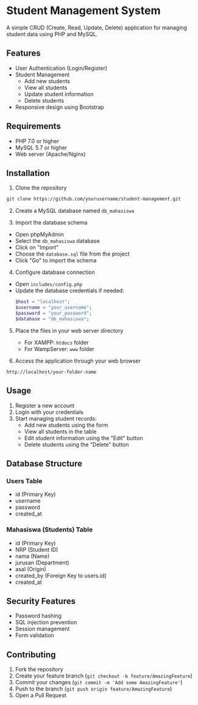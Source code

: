 # Student Management System

A simple CRUD (Create, Read, Update, Delete) application for managing student data using PHP and MySQL.

## Features

- User Authentication (Login/Register)
- Student Management
  - Add new students
  - View all students
  - Update student information
  - Delete students
- Responsive design using Bootstrap

## Requirements

- PHP 7.0 or higher
- MySQL 5.7 or higher
- Web server (Apache/Nginx)

## Installation

1. Clone the repository
```bash
git clone https://github.com/yourusername/student-management.git
```

2. Create a MySQL database named `db_mahasiswa`

3. Import the database schema
- Open phpMyAdmin
- Select the `db_mahasiswa` database
- Click on "Import"
- Choose the `database.sql` file from the project
- Click "Go" to import the schema

4. Configure database connection
- Open `includes/config.php`
- Update the database credentials if needed:
  ```php
  $host = "localhost";
  $username = "your_username";
  $password = "your_password";
  $database = "db_mahasiswa";
  ```

5. Place the files in your web server directory
   - For XAMPP: `htdocs` folder
   - For WampServer: `www` folder

6. Access the application through your web browser
```
http://localhost/your-folder-name
```

## Usage

1. Register a new account
2. Login with your credentials
3. Start managing student records:
   - Add new students using the form
   - View all students in the table
   - Edit student information using the "Edit" button
   - Delete students using the "Delete" button

## Database Structure

### Users Table
- id (Primary Key)
- username
- password
- created_at

### Mahasiswa (Students) Table
- id (Primary Key)
- NRP (Student ID)
- nama (Name)
- jurusan (Department)
- asal (Origin)
- created_by (Foreign Key to users.id)
- created_at

## Security Features

- Password hashing
- SQL injection prevention
- Session management
- Form validation

## Contributing

1. Fork the repository
2. Create your feature branch (`git checkout -b feature/AmazingFeature`)
3. Commit your changes (`git commit -m 'Add some AmazingFeature'`)
4. Push to the branch (`git push origin feature/AmazingFeature`)
5. Open a Pull Request